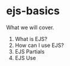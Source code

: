 # ejs-basics


What we will cover.<br>
1. What is EJS?<br>
2. How can I use EJS?<br>
3. EJS Partials<br>
4. EJS Use<br>
